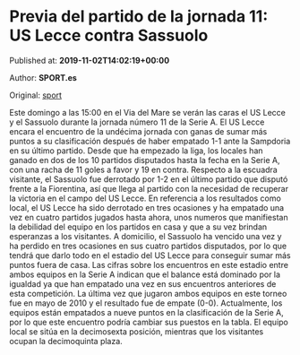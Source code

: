 
# Previa del partido de la jornada 11: US Lecce contra Sassuolo

Published at: **2019-11-02T14:02:19+00:00**

Author: **SPORT.es**

Original: [sport](https://www.sport.es/es/noticias/calcio/previa-del-partido-de-la-jornada-11-us-lecce-contra-sassuolo-7711509)

Este domingo a las 15:00 en el Via del Mare se verán las caras el US Lecce y el Sassuolo durante la jornada número 11 de la Serie A.
El US Lecce encara el encuentro de la undécima jornada con ganas de sumar más puntos a su clasificación después de haber empatado 1-1 ante la Sampdoria en su último partido. Desde que ha empezado la liga, los locales han ganado en dos de los 10 partidos disputados hasta la fecha en la Serie A, con una racha de 11 goles a favor y 19 en contra.
Respecto a la escuadra visitante, el Sassuolo fue derrotado por 1-2 en el último partido que disputó frente a la Fiorentina, así que llega al partido con la necesidad de recuperar la victoria en el campo del US Lecce.
En referencia a los resultados como local, el US Lecce ha sido derrotado en tres ocasiones y ha empatado una vez en cuatro partidos jugados hasta ahora, unos numeros que manifiestan la debilidad del equipo en los partidos en casa y que a su vez brindan esperanzas a los visitantes. A domicilio, el Sassuolo ha vencido una vez y ha perdido en tres ocasiones en sus cuatro partidos disputados, por lo que tendrá que darlo todo en el estadio del US Lecce para conseguir sumar más puntos fuera de casa.
Las cifras sobre los encuentros en este estadio entre ambos equipos en la Serie A indican que el balance está dominado por la igualdad ya que han empatado una vez en sus encuentros anteriores de esta competición. La última vez que jugaron ambos equipos en este torneo fue en mayo de 2010 y el resultado fue de empate (0-0).
Actualmente, los equipos están empatados a nueve puntos en la clasificación de la Serie A, por lo que este encuentro podría cambiar sus puestos en la tabla. El equipo local se sitúa en la decimosexta posición, mientras que los visitantes ocupan la decimoquinta plaza.

